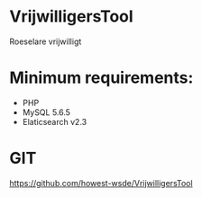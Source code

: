 
# VrijwilligersTool
Roeselare vrijwilligt

# Minimum requirements: 
 - PHP
 - MySQL 5.6.5
 - Elaticsearch v2.3 

# GIT
https://github.com/howest-wsde/VrijwilligersTool
